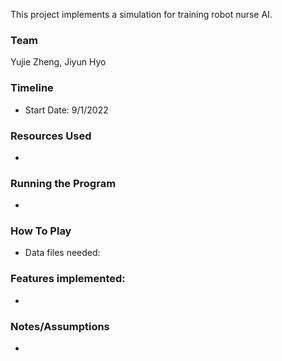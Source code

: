 This project implements a simulation for training robot nurse AI.

### Team
Yujie Zheng, Jiyun Hyo

### Timeline
* Start Date: 9/1/2022

### Resources Used
*

### Running the Program
*
### How To Play
* Data files needed:

### Features implemented:
*
### Notes/Assumptions

*
